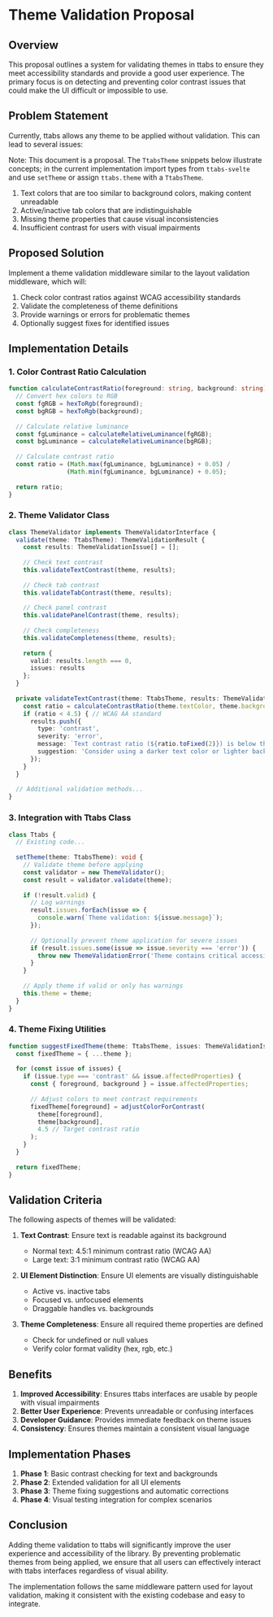 # Theme Validation Proposal

## Overview

This proposal outlines a system for validating themes in ttabs to ensure they meet accessibility standards and provide a good user experience. The primary focus is on detecting and preventing color contrast issues that could make the UI difficult or impossible to use.

## Problem Statement

Currently, ttabs allows any theme to be applied without validation. This can lead to several issues:

Note: This document is a proposal. The `TtabsTheme` snippets below illustrate concepts; in the current implementation import types from `ttabs-svelte` and use `setTheme` or assign `ttabs.theme` with a `TtabsTheme`.

1. Text colors that are too similar to background colors, making content unreadable
2. Active/inactive tab colors that are indistinguishable
3. Missing theme properties that cause visual inconsistencies
4. Insufficient contrast for users with visual impairments

## Proposed Solution

Implement a theme validation middleware similar to the layout validation middleware, which will:

1. Check color contrast ratios against WCAG accessibility standards
2. Validate the completeness of theme definitions
3. Provide warnings or errors for problematic themes
4. Optionally suggest fixes for identified issues

## Implementation Details

### 1. Color Contrast Ratio Calculation

```typescript
function calculateContrastRatio(foreground: string, background: string): number {
  // Convert hex colors to RGB
  const fgRGB = hexToRgb(foreground);
  const bgRGB = hexToRgb(background);
  
  // Calculate relative luminance
  const fgLuminance = calculateRelativeLuminance(fgRGB);
  const bgLuminance = calculateRelativeLuminance(bgRGB);
  
  // Calculate contrast ratio
  const ratio = (Math.max(fgLuminance, bgLuminance) + 0.05) / 
                (Math.min(fgLuminance, bgLuminance) + 0.05);
  
  return ratio;
}
```

### 2. Theme Validator Class

```typescript
class ThemeValidator implements ThemeValidatorInterface {
  validate(theme: TtabsTheme): ThemeValidationResult {
    const results: ThemeValidationIssue[] = [];
    
    // Check text contrast
    this.validateTextContrast(theme, results);
    
    // Check tab contrast
    this.validateTabContrast(theme, results);
    
    // Check panel contrast
    this.validatePanelContrast(theme, results);
    
    // Check completeness
    this.validateCompleteness(theme, results);
    
    return {
      valid: results.length === 0,
      issues: results
    };
  }
  
  private validateTextContrast(theme: TtabsTheme, results: ThemeValidationIssue[]): void {
    const ratio = calculateContrastRatio(theme.textColor, theme.backgroundColor);
    if (ratio < 4.5) { // WCAG AA standard
      results.push({
        type: 'contrast',
        severity: 'error',
        message: `Text contrast ratio (${ratio.toFixed(2)}) is below the recommended 4.5:1`,
        suggestion: 'Consider using a darker text color or lighter background'
      });
    }
  }
  
  // Additional validation methods...
}
```

### 3. Integration with Ttabs Class

```typescript
class Ttabs {
  // Existing code...
  
  setTheme(theme: TtabsTheme): void {
    // Validate theme before applying
    const validator = new ThemeValidator();
    const result = validator.validate(theme);
    
    if (!result.valid) {
      // Log warnings
      result.issues.forEach(issue => {
        console.warn(`Theme validation: ${issue.message}`);
      });
      
      // Optionally prevent theme application for severe issues
      if (result.issues.some(issue => issue.severity === 'error')) {
        throw new ThemeValidationError('Theme contains critical accessibility issues');
      }
    }
    
    // Apply theme if valid or only has warnings
    this.theme = theme;
  }
}
```

### 4. Theme Fixing Utilities

```typescript
function suggestFixedTheme(theme: TtabsTheme, issues: ThemeValidationIssue[]): TtabsTheme {
  const fixedTheme = { ...theme };
  
  for (const issue of issues) {
    if (issue.type === 'contrast' && issue.affectedProperties) {
      const { foreground, background } = issue.affectedProperties;
      
      // Adjust colors to meet contrast requirements
      fixedTheme[foreground] = adjustColorForContrast(
        theme[foreground], 
        theme[background],
        4.5 // Target contrast ratio
      );
    }
  }
  
  return fixedTheme;
}
```

## Validation Criteria

The following aspects of themes will be validated:

1. **Text Contrast**: Ensure text is readable against its background
   - Normal text: 4.5:1 minimum contrast ratio (WCAG AA)
   - Large text: 3:1 minimum contrast ratio (WCAG AA)

2. **UI Element Distinction**: Ensure UI elements are visually distinguishable
   - Active vs. inactive tabs
   - Focused vs. unfocused elements
   - Draggable handles vs. backgrounds

3. **Theme Completeness**: Ensure all required theme properties are defined
   - Check for undefined or null values
   - Verify color format validity (hex, rgb, etc.)

## Benefits

1. **Improved Accessibility**: Ensures ttabs interfaces are usable by people with visual impairments
2. **Better User Experience**: Prevents unreadable or confusing interfaces
3. **Developer Guidance**: Provides immediate feedback on theme issues
4. **Consistency**: Ensures themes maintain a consistent visual language

## Implementation Phases

1. **Phase 1**: Basic contrast checking for text and backgrounds
2. **Phase 2**: Extended validation for all UI elements
3. **Phase 3**: Theme fixing suggestions and automatic corrections
4. **Phase 4**: Visual testing integration for complex scenarios

## Conclusion

Adding theme validation to ttabs will significantly improve the user experience and accessibility of the library. By preventing problematic themes from being applied, we ensure that all users can effectively interact with ttabs interfaces regardless of visual ability.

The implementation follows the same middleware pattern used for layout validation, making it consistent with the existing codebase and easy to integrate.
